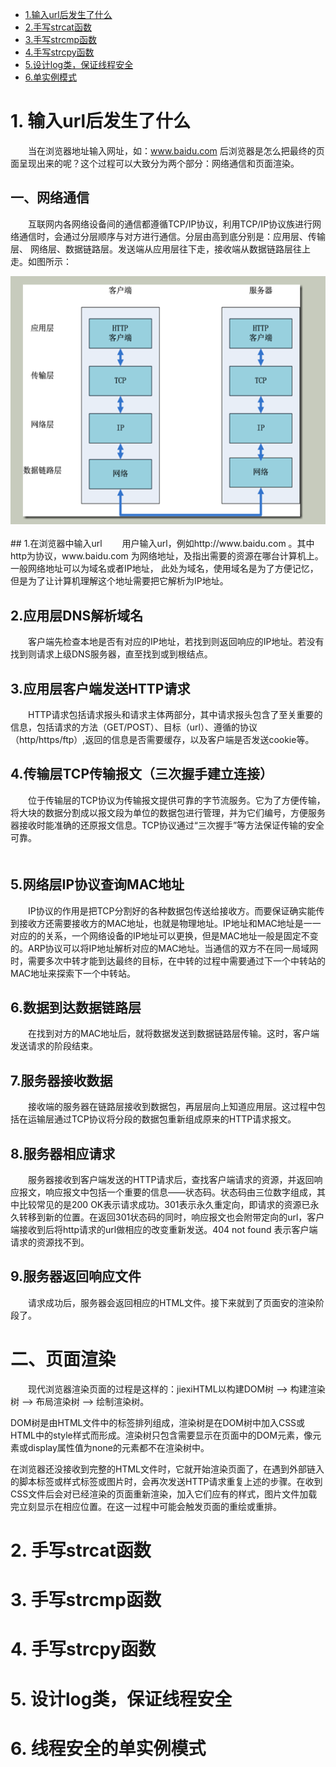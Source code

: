 * [1.输入url后发生了什么](#1-输入url后发生了什么)
* [2.手写strcat函数](#2-手写strcat函数)
* [3.手写strcmp函数](#3-手写strcmp函数)
* [4.手写strcpy函数](#4-手写strcpy函数)
* [5.设计log类，保证线程安全](#5-设计log类，保证线程安全)
* [6.单实例模式](#6-单实例模式)
# 1. 输入url后发生了什么
　　当在浏览器地址输入网址，如：www.baidu.com 后浏览器是怎么把最终的页面呈现出来的呢？这个过程可以大致分为两个部分：网络通信和页面渲染。  
##  一、网络通信
　　互联网内各网络设备间的通信都遵循TCP/IP协议，利用TCP/IP协议族进行网络通信时，会通过分层顺序与对方进行通信。分层由高到底分别是：应用层、传输层、
网络层、数据链路层。发送端从应用层往下走，接收端从数据链路层往上走。如图所示：  
  <div align="center"> <img src="./网络通信.jpg" width="600"/> </div><br>
## 1.在浏览器中输入url
　　用户输入url，例如http://www.baidu.com 。其中http为协议，www.baidu.com 为网络地址，及指出需要的资源在哪台计算机上。一般网络地址可以为域名或者IP地址，
此处为域名，使用域名是为了方便记忆，但是为了让计算机理解这个地址需要把它解析为IP地址。

## 2.应用层DNS解析域名
　　客户端先检查本地是否有对应的IP地址，若找到则返回响应的IP地址。若没有找到则请求上级DNS服务器，直至找到或到根结点。
  
## 3.应用层客户端发送HTTP请求
　　HTTP请求包括请求报头和请求主体两部分，其中请求报头包含了至关重要的信息，包括请求的方法（GET/POST）、目标（url）、遵循的协议（http/https/ftp）,返回的信息是否需要缓存，以及客户端是否发送cookie等。
  
## 4.传输层TCP传输报文（三次握手建立连接）
　　位于传输层的TCP协议为传输报文提供可靠的字节流服务。它为了方便传输，将大块的数据分割成以报文段为单位的数据包进行管理，并为它们编号，方便服务器接收时能准确的还原报文信息。TCP协议通过“三次握手”等方法保证传输的安全可靠。  
　　
## 5.网络层IP协议查询MAC地址
　　IP协议的作用是把TCP分割好的各种数据包传送给接收方。而要保证确实能传到接收方还需要接收方的MAC地址，也就是物理地址。IP地址和MAC地址是一一对应的的关系，一个网络设备的IP地址可以更换，但是MAC地址一般是固定不变的。ARP协议可以将IP地址解析对应的MAC地址。当通信的双方不在同一局域网时，需要多次中转才能到达最终的目标，在中转的过程中需要通过下一个中转站的MAC地址来探索下一个中转站。
  
## 6.数据到达数据链路层
　　在找到对方的MAC地址后，就将数据发送到数据链路层传输。这时，客户端发送请求的阶段结束。
  
## 7.服务器接收数据
　　接收端的服务器在链路层接收到数据包，再层层向上知道应用层。这过程中包括在运输层通过TCP协议将分段的数据包重新组成原来的HTTP请求报文。
  
## 8.服务器相应请求
　　服务器接收到客户端发送的HTTP请求后，查找客户端请求的资源，并返回响应报文，响应报文中包括一个重要的信息——状态码。状态码由三位数字组成，其中比较常见的是200 OK表示请求成功。301表示永久重定向，即请求的资源已永久转移到新的位置。在返回301状态码的同时，响应报文也会附带定向的url，客户端接收到后将http请求的url做相应的改变重新发送。404 not found 表示客户端请求的资源找不到。
  
## 9.服务器返回响应文件
　　请求成功后，服务器会返回相应的HTML文件。接下来就到了页面安的渲染阶段了。
  
# 二、页面渲染
　　现代浏览器渲染页面的过程是这样的：jiexiHTML以构建DOM树 –> 构建渲染树 –> 布局渲染树 –> 绘制渲染树。

   DOM树是由HTML文件中的标签排列组成，渲染树是在DOM树中加入CSS或HTML中的style样式而形成。渲染树只包含需要显示在页面中的DOM元素，像<head>元素或display属性值为none的元素都不在渲染树中。

   在浏览器还没接收到完整的HTML文件时，它就开始渲染页面了，在遇到外部链入的脚本标签或样式标签或图片时，会再次发送HTTP请求重复上述的步骤。在收到CSS文件后会对已经渲染的页面重新渲染，加入它们应有的样式，图片文件加载完立刻显示在相应位置。在这一过程中可能会触发页面的重绘或重排。

# 2. 手写strcat函数



# 3. 手写strcmp函数


# 4. 手写strcpy函数

# 5. 设计log类，保证线程安全

# 6. 线程安全的单实例模式
